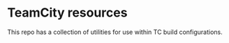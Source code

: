 # TeamCity resources

This repo has a collection of utilities for use within TC build configurations.
